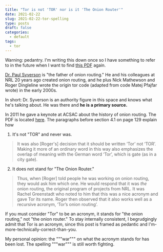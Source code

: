 ```yaml
---
title: "Tor is not 'TOR' nor is it 'The Onion Router'"
date: 2021-02-22
slug: 2021-02-22-tor-spelling
type: posts
draft: false
categories:
  - default
tags:
  - tor
---
```


[paper]: https://www.acsac.org/2011/program/keynotes/syverson.pdf
[paul]: https://www.syverson.org/

Warning: pedantry. I'm writing this down once so I have something to refer to in the future when I want to find [this PDF][paper] again.

[Dr. Paul Syverson][paul] is "the father of onion routing." He and his colleagues at NRL 20 years ago created onion routing, and he plus Nick Mathewson and Roger Dingleline wrote the origin tor code (adapted from code Matej Pfajfar wrote) in the early 2000s. 

In short: Dr. Syverson is an authority figure in this space and knows what he's talking about. He was there and **he is a primary source.**

In 2011 he gave a keynote at ACSAC about the history of onion routing. The PDF is located [here][paper]. The paragraphs before section 4.1 on page 129 explain how

1. It's not "TOR" and never was.  
> It was also [Roger's] decision that it should be written ‘Tor’ not ‘TOR’. Making it more of an ordinary word in this way also emphasizes the overlap of meaning with the German word ‘Tor’, which is gate (as in a city gate).

2. It does not stand for "The Onion Router."
> Thus, when [Roger] told people he was working on onion routing, they would ask him which one. He would respond that it was *the* onion routing, the original program of projects from NRL. It was Rachel Greenstadt who noted to him that this was a nice acronym and gave Tor its name. Roger then observed that it also works well as a recursive acronym, ‘Tor’s onion routing’.

If you must consider "Tor" to be an acronym, it stands for "the onion routing," not "the onion router." To stay internally consistent, I begrudgingly admit that Tor is an acronym, since this post is framed as pedantic and I'm-more-technically-correct-than-you.

My personal opinion: the """war""" on what the acronym stands for has been lost. The spelling """war""" is still worth fighting.
